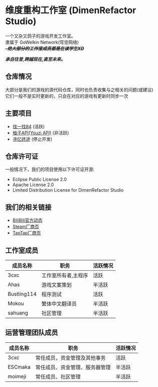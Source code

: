 # 维度重构工作室 (DimenRefactor Studio)

一个又杂又鸽子的游戏开发工作室。<br>
隶属于 GoWelkin Network(穹空网络) <br>
_**~~-绝大部分的工作室成员都是在读学生XD~~**_

_**承自往昔,跨越现在,直至未来。**_

## 仓库情况
大部分是我们的游戏的源代码仓库，同时也负责收集与之相关的问题(或建议)<br>
它们一般不是实时更新的，只会在对应的游戏有更新时同步一次<br>

## 主要项目
- [找一找84](https://github.com/Nebula-Studios/84-Project) (活跃)<br>
- [柚子API(Youzi API)](https://github.com/Nebula-Studios/Youzi-API) (非活跃)<br>
- [寻忆终途](https://github.com/Nebula-Studios/DimenBeat) (停止开发)

## 仓库许可证
一般情况下，我们的项目使用以下许可证开源:
- Eclipse Public License 2.0
- Apache License 2.0
- Limited Distribution License for DimenRefactor Studio

## 我们的相关链接
- [BiliBili官方动态](https://space.bilibili.com/3546784620087914/dynamic)
- [Steam厂商页](https://store.steampowered.com/developer/DimenRefactor-Studio)
- [TapTap厂商页](https://www.taptap.cn/developer/281931)

## 工作室成员
| 成员名称 | 职务 | 活跃情况 |
| ---- | ---- | ---- |
| 3cxc | 工作室所有者,主程序 | 活跃 |
| Ahas | 游戏文案策划 | 半活跃 |
| Bustling114 | 程序测试 | 活跃 |
| Mokou | 繁体中文翻译员 | 半活跃 |
| sahuang | 社区管理 | 半活跃 |

## 运营管理团队成员
| 成员名称 | 职务 | 活跃情况 |
| ---- | ---- | ---- |
| 3cxc | 常任成员，资金管理及其他事务 | 活跃 |
| ESCmaka | 常任成员、资金管理、服务器管理 | 半活跃 |
| moimeji | 常任成员、社区管理 | 半活跃 |
